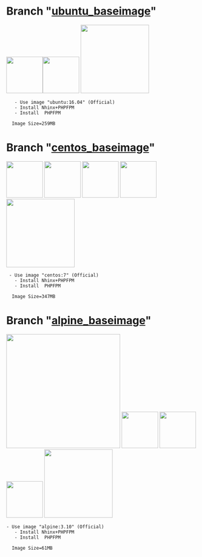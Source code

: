 # **Branch "[ubuntu_baseimage](https://github.com/ros-kamach/baseimage_nginx_phpfpm/tree/ubuntu_baseimage)"**

<img src="https://cdn.freebiesupply.com/logos/large/2x/ubuntu-4-logo-png-transparent.png" width="96"><img src="https://www.logolynx.com/images/logolynx/23/232da166692318e5e31a3f2c6ca1bcab.png" width="96"> <img src="https://assets.zabbix.com/img/brands/php-fpm.png" width="180">
```   
   - Use image "ubuntu:16.04" (Official)
   - Install Nhinx+PHPFPM
   - Install  PHPFPM
      
  Image Size=259MB
```
# **Branch "[centos_baseimage](https://github.com/ros-kamach/baseimage_nginx_phpfpm/tree/centos_baseimage)"**

<img src="https://cdn.freebiesupply.com/logos/large/2x/ubuntu-4-logo-png-transparent.png" width="96"> <img src="http://pluspng.com/img-png/a-plus-logo-vector-png-free-vector-plus-icon-png-560.png" width="96"> <img src="https://www.logolynx.com/images/logolynx/23/232da166692318e5e31a3f2c6ca1bcab.png" width="96"> <img src="http://pluspng.com/img-png/a-plus-logo-vector-png-free-vector-plus-icon-png-560.png" width="96"> <img src="https://assets.zabbix.com/img/brands/php-fpm.png" width="180">
```   
 - Use image "centos:7" (Official)
   - Install Nhinx+PHPFPM
   - Install  PHPFPM
   
  Image Size=347MB
```   
# **Branch "[alpine_baseimage](https://github.com/ros-kamach/baseimage_nginx_phpfpm/tree/alpine_baseimage)"**

<img src="https://upload.wikimedia.org/wikipedia/commons/thumb/e/e6/Alpine_Linux.svg/665px-Alpine_Linux.svg.png" width="300"> <img src="http://pluspng.com/img-png/a-plus-logo-vector-png-free-vector-plus-icon-png-560.png" width="96"> <img src="https://www.logolynx.com/images/logolynx/23/232da166692318e5e31a3f2c6ca1bcab.png" width="96"> <img src="http://pluspng.com/img-png/a-plus-logo-vector-png-free-vector-plus-icon-png-560.png" width="96"> <img src="https://assets.zabbix.com/img/brands/php-fpm.png" width="180">
```   
- Use image "alpine:3.10" (Official)
   - Install Nhinx+PHPFPM
   - Install  PHPFPM
 
  Image Size=61MB
```
